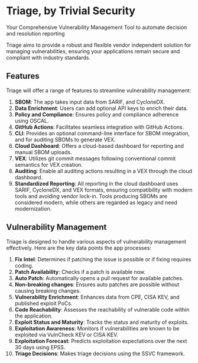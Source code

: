 # Triage, by Trivial Security

Your Comprehensive Vulnerability Management Tool to automate decision and resolution reporting

Triage aims to provide a robust and flexible vendor independent solution for managing vulnerabilities, ensuring your applications remain secure and compliant with industry standards.

## Features

Triage will offer a range of features to streamline vulnerability management:

1.    **SBOM**: The app takes input data from SARIF, and CycloneDX.
2.    **Data Enrichment**: Users can add optional API keys to enrich their data.
3.    **Policy and Compliance**: Ensures policy and compliance adherence using OSCAL.
4.    **GitHub Actions**: Facilitates seamless integration with GitHub Actions.
5.    **CLI**: Provides an optional command-line interface for SBOM integration, and for auditing SBOMs to generate VEX.
6.    **Cloud Dashboard**: Offers a cloud-based dashboard for reporting and manual SBOM uploads.
7.    **VEX**: Utilizes git commit messages following conventional commit semantics for VEX creation.
8.    **Auditing**: Enable all auditing actions resulting in a VEX through the cloud dashboard.
10.    **Standardized Reporting**: All reporting in the cloud dashboard uses SARIF, CycloneDX, and VEX formats, ensuring compatibility with modern tools and avoiding vendor lock-in. Tools producing SBOMs are considered modern, while others are regarded as legacy and need modernization.

## Vulnerability Management

Triage is designed to handle various aspects of vulnerability management effectively. Here are the key data points the app processes:

1.    **Fix Intel**: Determines if patching the issue is possible or if fixing requires coding.
2.    **Patch Availability**: Checks if a patch is available now.
3.    **Auto Patch**: Automatically opens a pull request for available patches.
4.    **Non-breaking changes**: Ensures auto patches are possible without causing breaking changes.
5.    **Vulnerability Enrichment**: Enhances data from CPE, CISA KEV, and published exploit PoCs.
6.    **Code Reachability**: Assesses the reachability of vulnerable code within the application.
7.    **Exploit Status and Maturity**: Tracks the status and maturity of exploits.
8.    **Exploitation Awareness**: Monitors if vulnerabilities are known to be exploited via VulnCheck KEV or CISA KEV.
9.    **Exploitation Forecast**: Predicts exploitation expectations over the next 30 days using EPSS.
10.    **Triage Decisions**: Makes triage decisions using the SSVC framework.
